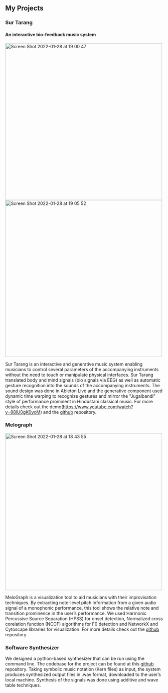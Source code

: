 ## My Projects
### Sur Tarang
#### An interactive bio-feedback music system
<p>
<img align="centre" width="500" alt="Screen Shot 2022-01-28 at 19 00 47" src="https://user-images.githubusercontent.com/78115400/151637279-5af2591c-41aa-4b99-bb5c-c85eb44a932c.png">
<img align="centre" width="500" alt="Screen Shot 2022-01-28 at 19 05 52" src="https://user-images.githubusercontent.com/78115400/151637624-ee30e406-d263-4a2b-a15d-da0acaa2de04.png">
</p>

Sur Tarang is an interactive and generative music system enabling musicians to control several parameters of the accompanying instruments without the need to touch or manipulate physical interfaces. Sur Tarang translated body and mind signals (bio signals via EEG) as well as automatic gesture recognition into
the sounds of the accompanying instruments. The sound design was done in Ableton Live and the generative component used dynamic time warping to recognize gestures and mirror the ”Jugalbandi” style of performance prominent in Hindustani classical music. For more details check out the demo(https://www.youtube.com/watch?v=88lU0gK0yoM) and the [github](https://github.com/rjain354/SurTarang) repository.

### Melograph
<img width="500" alt="Screen Shot 2022-01-28 at 18 43 55" src="https://user-images.githubusercontent.com/78115400/151636285-5e37ea06-171a-4dbd-8b8b-3990a0f6889a.png">

MeloGraph is a visualization tool to aid musicians with their improvisation techniques. By extracting note-level pitch information from a given audio signal of a monophonic performance, this tool shows the relative note and transition prominence in the user’s performance. We used Harmonic Percussive Source Separation (HPSS) for onset detection, Normalized cross corelation function (NCCF) algorithms for F0 detection and NetworkX and Cytoscape libraries for visualization. For more details check out the [github](https://github.com/nol-alb/melograph_submission) repository.

### Software Synthesizer
We designed a python-based synthesizer that can be run using the command line. The codebase for the project can be found at this [github](https://github.com/rjain354/music6202/tree/main/FinalProject) repository. Taking symbolic music notation (Kern files) as input, the system produces synthesized output files in .wav format, downloaded to the user’s local machine. Synthesis of the signals was done using additive and wave table techniques.
